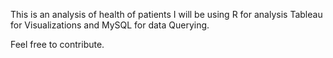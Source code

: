 This is an analysis of health of patients 
I will be using R for analysis
Tableau for Visualizations
and MySQL for data Querying.

Feel free to contribute.
